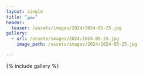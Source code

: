 ```yaml
---
layout: single
title: "مشق"
header:
  teaser: /assets/images/2024/2024-05-25.jpg
gallery:
  - url: /assets/images/2024/2024-05-25.jpg
    image_path: /assets/images/2024/2024-05-25.jpg 

---
```


{% include gallery %}
